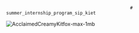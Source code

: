                                                    # summer_internship_program_sip_kiet

   ![AcclaimedCreamyKitfox-max-1mb](https://user-images.githubusercontent.com/65655892/134227410-fe35bf38-5990-4a99-8c47-add4c50238ff.gif)

